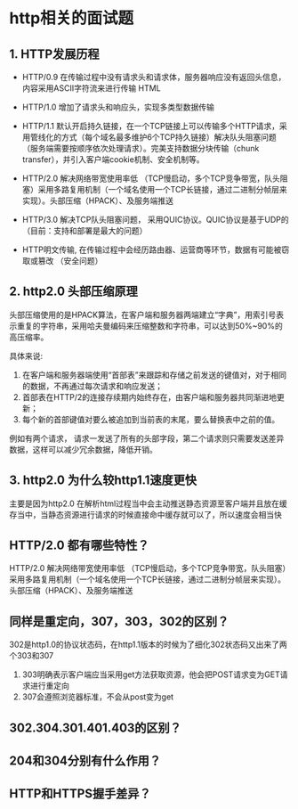 # http相关的面试题

## 1. HTTP发展历程

+ HTTP/0.9 在传输过程中没有请求头和请求体，服务器响应没有返回头信息，内容采用ASCII字符流来进行传输 HTML

+ HTTP/1.0 增加了请求头和响应头，实现多类型数据传输

+ HTTP/1.1 默认开启持久链接，在一个TCP链接上可以传输多个HTTP请求，采用管线化的方式（每个域名最多维护6个TCP持久链接）解决队头阻塞问题 （服务端需要按顺序依次处理请求）。完美支持数据分块传输（chunk transfer），并引入客户端cookie机制、安全机制等。

+ HTTP/2.0 解决网络带宽使用率低 （TCP慢启动，多个TCP竞争带宽，队头阻塞）采用多路复用机制（一个域名使用一个TCP长链接，通过二进制分帧层来实现）。头部压缩（HPACK）、及服务端推送

+ HTTP/3.0 解决TCP队头阻塞问题， 采用QUIC协议。QUIC协议是基于UDP的 （目前：支持和部署是最大的问题）

+ HTTP明文传输, 在传输过程中会经历路由器、运营商等环节，数据有可能被窃取或篡改 （安全问题）

## 2. http2.0 头部压缩原理

头部压缩使用的是HPACK算法，在客户端和服务器两端建立“字典”，用索引号表示重复的字符串，采用哈夫曼编码来压缩整数和字符串，可以达到50%~90%的高压缩率。

具体来说:

1. 在客户端和服务器端使用“首部表”来跟踪和存储之前发送的键值对，对于相同的数据，不再通过每次请求和响应发送；
2. 首部表在HTTP/2的连接存续期内始终存在，由客户端和服务器共同渐进地更新；
3. 每个新的首部键值对要么被追加到当前表的末尾，要么替换表中之前的值。

例如有两个请求， 请求一发送了所有的头部字段，第二个请求则只需要发送差异数据，这样可以减少冗余数据，降低开销。

## 3. http2.0 为什么较http1.1速度更快

主要是因为http2.0 在解析html过程当中会主动推送静态资源至客户端并且放在缓存当中，当静态资源进行请求的时候直接命中缓存就可以了，所以速度会相当快

## HTTP/2.0 都有哪些特性？

HTTP/2.0 解决网络带宽使用率低 （TCP慢启动，多个TCP竞争带宽，队头阻塞）采用多路复用机制（一个域名使用一个TCP长链接，通过二进制分帧层来实现）。头部压缩（HPACK）、及服务端推送

## 同样是重定向，307，303，302的区别？

302是http1.0的协议状态码，在http1.1版本的时候为了细化302状态码⼜出来了两个303和307

1. 303明确表示客户端应当采⽤get⽅法获取资源，他会把POST请求变为GET请求进⾏重定向
2. 307会遵照浏览器标准，不会从post变为get

## 302.304.301.401.403的区别？

## 204和304分别有什么作用？

## HTTP和HTTPS握手差异？

## 